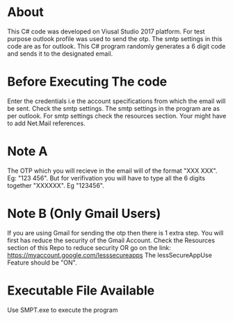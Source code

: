 # About
This C# code was developed on Viusal Studio 2017 platform. For test purpose outlook profile was used to send the otp. 
The smtp settings in this code are as for outlook. This C# program randomly generates a 6 digit code and sends it to the 
designated email.

# Before Executing The code
Enter the credentials i.e the account specifications from which the email will be sent.
Check the smtp settings. The smtp settings in the program are as per outlook.
For smtp settings check the resources section.
Your might have to add Net.Mail references. 

# Note A
The OTP which you will recieve in the email will of the format "XXX XXX". Eg: "123 456". But for verifivation you will have 
to type all the 6 digits together "XXXXXX". Eg "123456". 

# Note B (Only Gmail Users)
If you are using Gmail for sending the otp then there is 1 extra step.
You will first has reduce the security of the Gmail Account.
Check the Resources section of this Repo to reduce security OR go on the link: https://myaccount.google.com/lesssecureapps
The lessSecureAppUse Feature should be "ON".

# Executable File Available
Use SMPT.exe to execute the program
